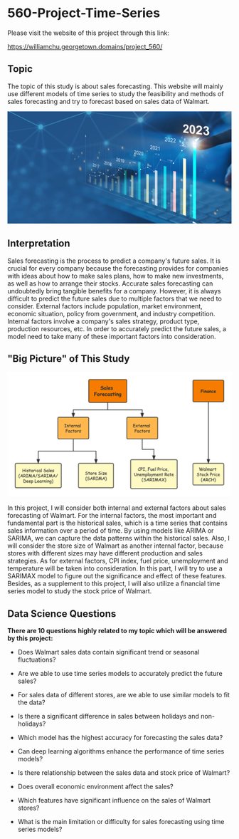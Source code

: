 # 560-Project-Time-Series

Please visit the website of this project through this link:

https://williamchu.georgetown.domains/project_560/

## Topic

The topic of this study is about sales forecasting. This website will mainly use different models of time series to study the feasibility and methods of sales forecasting and try to forecast based on sales data of Walmart.

![](./images/sales.jpeg)

## Interpretation

Sales forecasting is the process to predict a company's future sales. It is crucial for every company because the forecasting provides for companies with ideas about how to make sales plans, how to make new investments, as well as how to arrange their stocks. Accurate sales forecasting can undoubtedly bring tangible benefits for a company. However, it is always difficult to predict the future sales due to multiple factors that we need to consider. External factors include population, market environment, economic situation, policy from government, and industry competition. Internal factors involve a company's sales strategy, product type, production resources, etc. In order to accurately predict the future sales, a model need to take many of these important factors into consideration. 

## "Big Picture" of This Study

![](./images/flow.png)

In this project, I will consider both internal and external factors about sales forecasting of Walmart. For the internal factors, the most important and fundamental part is the historical sales, which is a time series that contains sales information over a period of time. By using models like ARIMA or SARIMA, we can capture the data patterns within the historical sales. Also, I will consider the store size of Walmart as another internal factor, because stores with different sizes may have different production and sales strategies. As for external factors, CPI index, fuel price, unemployment and temperature will be taken into consideration. In this part, I will try to use a SARIMAX model to figure out the significance and effect of these features. Besides, as a supplement to this project, I will also utilize a financial time series model to study the stock price of Walmart.

## Data Science Questions

**There are 10 questions highly related to my topic which will be answered by this project:**

- Does Walmart sales data contain significant trend or seasonal fluctuations?

- Are we able to use time series models to accurately predict the future sales?

- For sales data of different stores, are we able to use similar models to fit the data?

- Is there a significant difference in sales between holidays and non-holidays?

- Which model has the highest accuracy for forecasting the sales data?

- Can deep learning algorithms enhance the performance of time series models?

- Is there relationship between the sales data and stock price of Walmart?

- Does overall economic environment affect the sales?

- Which features have significant influence on the sales of Walmart stores?

- What is the main limitation or difficulty for sales forecasting using time series models?
